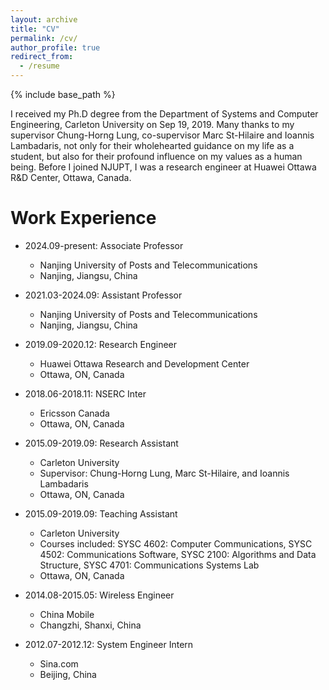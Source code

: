 ```yaml
---
layout: archive
title: "CV"
permalink: /cv/
author_profile: true
redirect_from:
  - /resume
---
```


{% include base_path %}


I received my Ph.D degree from the Department of Systems and Computer Engineering, Carleton University on Sep 19, 2019. Many thanks to my supervisor Chung-Horng Lung, co-supervisor Marc St-Hilaire and Ioannis Lambadaris, not only for their wholehearted guidance on my life as a student, but also for their profound influence on my values as a human being. Before I joined NJUPT, I was a research engineer at Huawei Ottawa R&D Center, Ottawa, Canada. 

Work Experience
======
* 2024.09-present: Associate Professor
  * Nanjing University of Posts and Telecommunications
  * Nanjing, Jiangsu, China 

* 2021.03-2024.09: Assistant Professor
  * Nanjing University of Posts and Telecommunications
  * Nanjing, Jiangsu, China 

* 2019.09-2020.12: Research Engineer
  * Huawei Ottawa Research and Development Center
  * Ottawa, ON, Canada

* 2018.06-2018.11: NSERC Inter
  * Ericsson Canada
  * Ottawa, ON, Canada

* 2015.09-2019.09: Research Assistant
  * Carleton University
  * Supervisor: Chung-Horng Lung, Marc St-Hilaire, and Ioannis Lambadaris
  * Ottawa, ON, Canada

* 2015.09-2019.09: Teaching Assistant
  * Carleton University
  * Courses included: SYSC 4602: Computer Communications, SYSC 4502: Communications Software, SYSC 2100: Algorithms and Data Structure, SYSC 4701: Communications Systems Lab
  * Ottawa, ON, Canada

* 2014.08-2015.05: Wireless Engineer
  * China Mobile
  * Changzhi, Shanxi, China

* 2012.07-2012.12: System Engineer Intern
  * Sina.com
  * Beijing, China  

